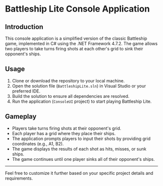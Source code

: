 Battleship Lite Console Application
===================================

Introduction
------------

This console application is a simplified version of the classic Battleship game, implemented in C# using the .NET Framework 4.7.2. The game allows two players to take turns firing shots at each other's grid to sink their opponent's ships.

Usage
-----

1.  Clone or download the repository to your local machine.
2.  Open the solution file (`BattleshipLite.sln`) in Visual Studio or your preferred IDE.
3.  Build the solution to ensure all dependencies are resolved.
4.  Run the application (`ConsoleUI` project) to start playing Battleship Lite.

Gameplay
--------

*   Players take turns firing shots at their opponent's grid.
*   Each player has a grid where they place their ships.
*   The application prompts players to input their shots by providing grid coordinates (e.g., A1, B2).
*   The game displays the results of each shot as hits, misses, or sunk ships.
*   The game continues until one player sinks all of their opponent's ships.

* * *

Feel free to customize it further based on your specific project details and requirements.

